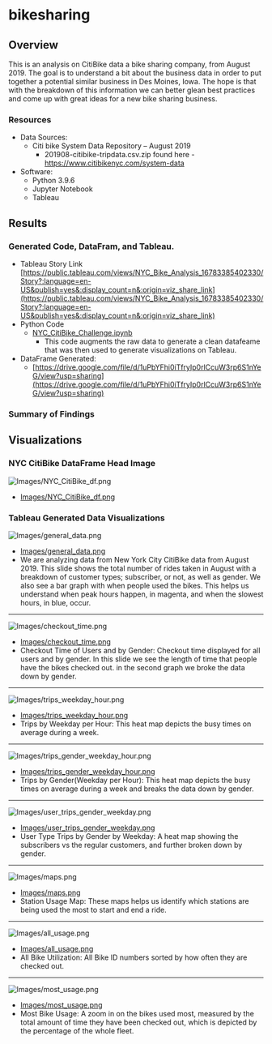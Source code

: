 # bikesharing

## Overview 
This is an analysis on CitiBike data a bike sharing company, from August 2019. The goal is to understand a bit about the business data in order to put together a potential similar business in Des Moines, Iowa. The hope is that with the breakdown of this information we can better glean best practices and come up with great ideas for a new bike sharing business.

### Resources
- Data Sources: 
    - Citi bike System Data Repository – August 2019 
       - 201908-citibike-tripdata.csv.zip found here - https://www.citibikenyc.com/system-data
- Software:
    - Python 3.9.6 
    - Jupyter Notebook
    - Tableau 

## Results

### Generated Code, DataFram, and Tableau. 
- Tableau Story Link 
[https://public.tableau.com/views/NYC_Bike_Analysis_16783385402330/Story?:language=en-US&publish=yes&:display_count=n&:origin=viz_share_link](https://public.tableau.com/views/NYC_Bike_Analysis_16783385402330/Story?:language=en-US&publish=yes&:display_count=n&:origin=viz_share_link)
- Python Code 
    - [NYC_CitiBike_Challenge.ipynb](NYC_CitiBike_Challenge.ipynb)
        - This code augments the raw data to generate a clean datafeame that was then used to generate visualizations on Tableau.
- DataFrame Generated:
    - [https://drive.google.com/file/d/1uPbYFhi0iTfryIp0rlCcuW3rp6S1nYeG/view?usp=sharing](https://drive.google.com/file/d/1uPbYFhi0iTfryIp0rlCcuW3rp6S1nYeG/view?usp=sharing) 

### Summary of Findings 


## Visualizations 

### NYC CitiBike DataFrame Head Image 

![Images/NYC_CitiBike_df.png](Images/NYC_CitiBike_df.png)
- [Images/NYC_CitiBike_df.png](Images/NYC_CitiBike_df.png)

### Tableau Generated Data Visualizations 

![Images/general_data.png](Images/general_data.png)
- [Images/general_data.png](Images/general_data.png)
- We are analyzing data from New York City CitiBike data from August 2019. This slide shows the total number of rides taken in August with a breakdown of customer types; subscriber, or not, as well as gender. We also see a bar graph with when people used the bikes. This helps us understand when peak hours happen, in magenta, and when the slowest hours, in blue, occur. 
------------------------------


![Images/checkout_time.png](Images/checkout_time.png)
- [Images/checkout_time.png](Images/checkout_time.png)
- Checkout Time of Users and by Gender: Checkout time displayed for all users and by gender. In this slide we see the length of time that people have the bikes checked out. in the second graph we broke the data down by gender.  
-------------------------------            


![Images/trips_weekday_hour.png](Images/trips_weekday_hour.png)
- [Images/trips_weekday_hour.png](Images/trips_weekday_hour.png)
- Trips by Weekday per Hour: This heat map depicts the busy times on average during a week.
------------------------------


![Images/trips_gender_weekday_hour.png](Images/trips_gender_weekday_hour.png)
- [Images/trips_gender_weekday_hour.png](Images/trips_gender_weekday_hour.png)
- Trips by Gender(Weekday per Hour): This heat map depicts the busy times on average during a week and breaks the data down by gender. 
------------------------------


![Images/user_trips_gender_weekday.png](Images/user_trips_gender_weekday.png)
- [Images/user_trips_gender_weekday.png](Images/user_trips_gender_weekday.png)
- User Type Trips by Gender by Weekday: A heat map showing the subscribers vs the regular customers, and further broken down by gender. 
------------------------------


![Images/maps.png](Images/maps.png)
- [Images/maps.png](Images/maps.png)
- Station Usage Map:  These maps helps us identify which stations are being used the most to start and end a ride.
 ------------------------------


![Images/all_usage.png](Images/all_usage.png)
- [Images/all_usage.png](Images/all_usage.png)
- All Bike Utilization: All Bike ID numbers sorted by how often they are checked out.  
 ------------------------------


![Images/most_usage.png](Images/most_usage.png)
- [Images/most_usage.png](Images/most_usage.png)
- Most Bike Usage: A zoom in on the bikes used most, measured by the total amount of time they have been checked out, which is depicted by the percentage of the whole fleet. 





